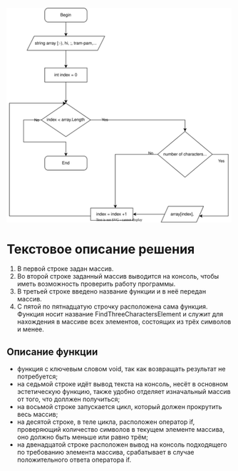 ![Картинка с блок-схемой](Блок-схема.svg)

# Текстовое описание решения

1. В первой строке задан массив.
2. Во второй строке заданный массив выводится на консоль, чтобы иметь возможность проверить работу программы.
3. В третьей строке введено название функции и в неё передан массив.
4. С пятой по пятнадцатую строчку расположена сама  функция. Функция носит название FindThreeCharactersElement и служит для нахождения в массиве всех элементов, состоящих из трёх символов и менее.

## Описание функции

* функция с ключевым словом void, так как возвращать результат не потребуется;
* на седьмой строке идёт вывод текста на консоль, несёт в основном эстетическую функцию, также удобно отделяет изначальный массив от того, что доллжен получиться;
* на восьмой строке запускается цикл, который должен прокрутить весь массив;
* на десятой строке, в теле цикла, расположен оператор if, проверяющий количество символов в текущем элементе массива, оно должно быть меньше или равно трём;
* на двенадцатой строке расположен вывод на консоль подходящего по требованию элемента массива, срабатывает в случае положительного ответа оператора if.